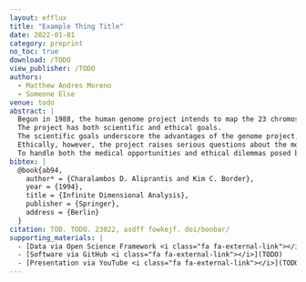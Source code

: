 ```yaml
---
layout: efflux
title: "Example Thing Title"
date: 2022-01-01
category: preprint
no_toc: true
download: /TODO
view_publisher: /TODO
authors:
  - Matthew Andres Moreno
  - Someone Else
venue: todo
abstract: |
  Begun in 1988, the human genome project intends to map the 23 chromosomes that provide the blueprint for the human species.
  The project has both scientific and ethical goals.
  The scientific goals underscore the advantages of the genome project, including identifying and curing diseases and enabling people to select the traits of their offspring, among other opportunities.
  Ethically, however, the project raises serious questions about the morality of genetic engineering.
  To handle both the medical opportunities and ethical dilemmas posed by the genome project, scientists need to develop a clear set of principles for genetic engineering and to continue educating the public about the genome project.
bibtex: |
  @book{ab94,
    author* = {Charalambos D. Aliprantis and Kim C. Border},
    year = {1994},
    title = {Infinite Dimensional Analysis},
    publisher = {Springer},
    address = {Berlin}
  }
citation: TOD. TODO. 23022, asdff fowkejf. doi/boobar/
supporting_materials: |
  - [Data via Open Science Framework <i class="fa fa-external-link"></i>](TODO)
  - [Software via GitHub <i class="fa fa-external-link"></i>](TODO)
  - [Presentation via YouTube <i class="fa fa-external-link"></i>](TODO)
---
```

